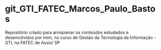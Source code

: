 # git_GTI_FATEC_Marcos_Paulo_Bastos
 Repositório criado para armazenar os conteúdos estudados e desenvolvidos por mim, no curso de Gestão da Tecnologia da Informação  - GTI, na FATEC de Assis/ SP
